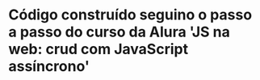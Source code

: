 # Código construído seguino o passo a passo do curso da Alura 'JS na web: crud com JavaScript assíncrono'

